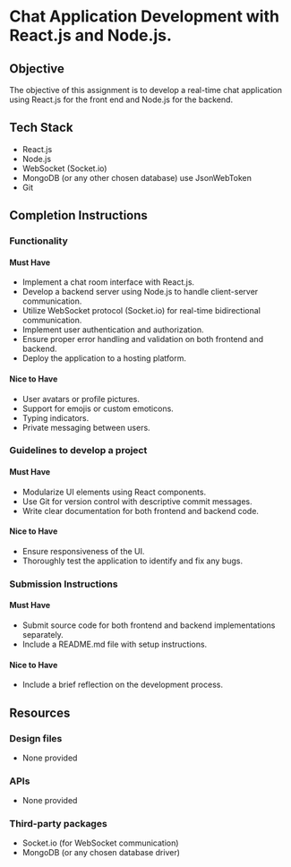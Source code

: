 # Chat Application Development with React.js and Node.js.

## Objective

The objective of this assignment is to develop a real-time chat application using React.js for the front end and Node.js for the backend.

## Tech Stack

- React.js
- Node.js
- WebSocket (Socket.io)
- MongoDB (or any other chosen database) use JsonWebToken
- Git

## Completion Instructions

### Functionality

#### Must Have
- Implement a chat room interface with React.js.
- Develop a backend server using Node.js to handle client-server communication.
- Utilize WebSocket protocol (Socket.io) for real-time bidirectional communication.
- Implement user authentication and authorization.
- Ensure proper error handling and validation on both frontend and backend.
- Deploy the application to a hosting platform.

#### Nice to Have
- User avatars or profile pictures.
- Support for emojis or custom emoticons.
- Typing indicators.
- Private messaging between users.

### Guidelines to develop a project

#### Must Have
- Modularize UI elements using React components.
- Use Git for version control with descriptive commit messages.
- Write clear documentation for both frontend and backend code.

#### Nice to Have
- Ensure responsiveness of the UI.
- Thoroughly test the application to identify and fix any bugs.

### Submission Instructions

#### Must Have
- Submit source code for both frontend and backend implementations separately.
- Include a README.md file with setup instructions.

#### Nice to Have
- Include a brief reflection on the development process.

## Resources

### Design files
- None provided

### APIs
- None provided

### Third-party packages
- Socket.io (for WebSocket communication)
- MongoDB (or any chosen database driver)
